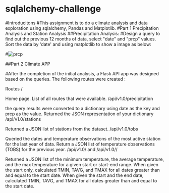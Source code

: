# sqlalchemy-challenge
#Introducitons
#This assignment is to do a climate analysis and data exploration using sqlalchemy, Pandas and Matplotlib. 
#Part 1 Precipitation Analysis and Station Analysis
  ##Precipitation Analysis:
  #Design a query to find out the previous 12 months of data, select "date" and "prcp" values. Sort the data by 'date' and using matplotlib to show a image as below:
  
  #![prcp](https://user-images.githubusercontent.com/109451707/194977987-1918d46c-5b9b-483e-9bf3-8888f93f26c7.png)
  
  
 
##Part 2 Climate APP

#After the completion of the initial analysis, a Flask API app was designed based on the queries. The following routes were created :

Routes
/

Home page.
List of all routes that were available.
/api/v1.0/precipitation

the query results were converted to a dictionary using date as the key and prcp as the value.
Returned the JSON representation of your dictionary
/api/v1.0/stations

Returned a JSON list of stations from the dataset.
/api/v1.0/tobs

Queried the dates and temperature observations of the most active station for the last year of data.
Return a JSON list of temperature observations (TOBS) for the previous year.
/api/v1.0/<start> and /api/v1.0/<start>/<end>

Returned a JSON list of the minimum temperature, the average temperature, and the max temperature for a given start or start-end range.
When given the start only, calculated TMIN, TAVG, and TMAX for all dates greater than and equal to the start date.
When given the start and the end date, calculated TMIN, TAVG, and TMAX for all dates greater than and equal to the start date.

